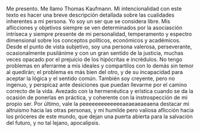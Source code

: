 Me presento. Me llamo Thomas Kaufmann. Mi intencionalidad con este texto es hacer una breve descripción detallada sobre las cualidades inherentes a mi persona. Yo soy un ser que se considera libre. Mis aflicciones y objetivos siempre se ven determinados por la asociasción intríseca y siempre presente de mi personalidad, temperamento y espectro dimensional sobre los conceptos políticos, económicos y académicos. Desde el punto de vista subjetivo, soy una persona valerosa, perseverante, ocasionalmente pusilánime y con un gran sentido de la justicia, muchas veces opacado por el prejuicio de los hipócritas e incrédulos. No tengo problemas en aferrarme a mis ideales y compartilos con lo demás sin temor al quedirán; el problema es más bien del otro, y de su incapacidad para aceptar la lógica y el sentido común. También soy creyente, pero no ingenuo, y perspicaz ante desiciones que puedan llevarme por el camino correcto de la vida. Avezado con la hermenéutica y erística cuando se da la ocasión de ponerlas en práctica, y coherente con la instrospección de mi propio ser. Por último, vale la peeeeeeeeeeeeeaeaeaeaeaena destacar mi altruismo hacia las otras personas, y mi humilde pero valiosa aflicción hacia los próceres de este mundo, que dejan una puerta abierta para la salvación del futuro, y no tal lejano, apocalipsis.
